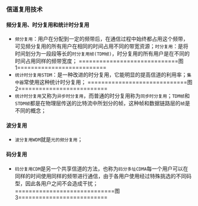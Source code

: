 ### 信道复用技术
#### 频分复用、时分复用和统计时分复用
+ `频分复用`：用户在分配到一定的频带后，在通信过程中始终都占用这个频带，可见频分复用的所有用户在相同的时间占用不同的带宽资源；`时分复用`：是将时间划分为一段段等长的`时分复用帧(TDM帧)`，时分复用的所有用户是在不同的时间占用同样的频带宽度；
=============================图1==========================
+ `统计时分复用STDM`：是一种改进的时分复用，它能明显的提高信道的利用率；`集中器`常使用这种统计时分复用；
=============================图2==========================
+ `统计时分复用`又称为`异步时分复用`，而普通的时分复用称为`同步时分复用`；`TDM帧`和`STDM帧`都是在物理层传送的比特流中所划分的帧，这种帧和数据链路层的`帧`是不同的概念；

#### 波分复用
+ `波分复用WDM`就是`光的频分复用`；
#### 码分复用
+ `码分复用CDM`是另一个共享信道的方法，也称为`码分多址CDMA`每一个用户可以在同样的时间使用同样的频带进行通信，由于各用户使用经过特殊挑选的不同码型，因此各用户之间不会造成干扰；
=============================图3==========================
